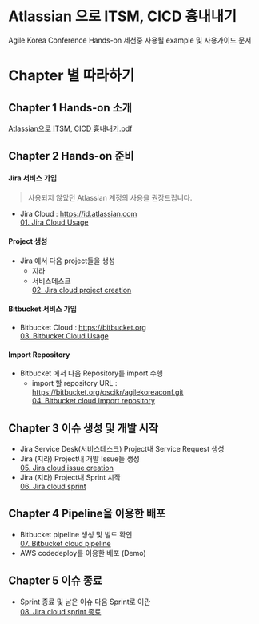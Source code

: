 # Atlassian 으로 ITSM, CICD 흉내내기
Agile Korea Conference Hands-on 세션중 사용될 example 및 사용가이드 문서

# Chapter 별 따라하기
## Chapter 1 Hands-on 소개
[Atlassian으로 ITSM, CICD 흉내내기.pdf](https://github.com/jacobbaek/agilekoreaconference/blob/master/files/AgileConferenceITSMCICD흉내내기.pdf)
## Chapter 2 Hands-on 준비
#### Jira 서비스 가입
> 사용되지 않았던 Atlassian 계정의 사용을 권장드립니다.
- Jira Cloud : https://id.atlassian.com<br>
[01. Jira Cloud Usage](https://github.com/jacobbaek/agilekoreaconference/blob/master/files/01.%2BJira%2Bcloud%2Bprepare.pdf)

#### Project 생성
- Jira 에서 다음 project들을 생성
  - 지라
  - 서비스데스크<br>
  [02. Jira cloud project creation](https://github.com/jacobbaek/agilekoreaconference/blob/master/files/02.%2BJira%2Bcloud%2Bproject%2Bcreation.pdf)

#### Bitbucket 서비스 가입
- Bitbucket Cloud : https://bitbucket.org<br>
[03. Bitbucket Cloud Usage](https://github.com/jacobbaek/agilekoreaconference/blob/master/files/03.%2BBitbucket%2Bcloud%2B%EC%A4%80%EB%B9%84.pdf)

#### Import Repository 
- Bitbucket 에서 다음 Repository를 import 수행
  - import 할 repository URL : https://bitbucket.org/oscikr/agilekoreaconf.git<br>
  [04. Bitbucket cloud import repository](https://github.com/jacobbaek/agilekoreaconference/blob/master/files/04.%2BBitbucket%2Bcloud%2Bimport%2Brepository.pdf)

## Chapter 3 이슈 생성 및 개발 시작
- Jira Service Desk(서비스데스크) Project내 Service Request 생성
- Jira (지라) Project내 개발 Issue들 생성<br>
  [05. Jira cloud issue creation](https://github.com/jacobbaek/agilekoreaconference/blob/master/files/05.%2BJira%2Bcloud%2Bissue%2Bcreation.pdf)
- Jira (지라) Project내 Sprint 시작<br>
  [06. Jira cloud sprint](https://github.com/jacobbaek/agilekoreaconference/blob/master/files/06.%2BJira%2Bcloud%2Bsprint.pdf)

## Chapter 4 Pipeline을 이용한 배포
- Bitbucket pipeline 생성 및 빌드 확인<br>
  [07. Bitbucket cloud pipeline](https://github.com/jacobbaek/agilekoreaconference/blob/master/files/07.%2BBitbucket%2Bcloud%2Bpipeline.pdf)
- AWS codedeploy를 이용한 배포 (Demo)

## Chapter 5 이슈 종료
- Sprint 종료 및 남은 이슈 다음 Sprint로 이관<br>
  [08. Jira cloud sprint 종료](https://github.com/jacobbaek/agilekoreaconference/blob/master/files/08.%2BJira%2Bcloud%2Bsprint%2Bfinish.pdf)
